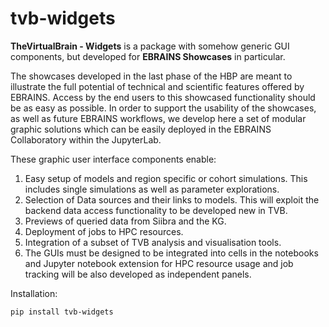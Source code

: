 # tvb-widgets

**TheVirtualBrain - Widgets** is a package with somehow generic GUI components, 
but developed for **EBRAINS Showcases** in particular.

The showcases developed in the last phase of the HBP are meant to illustrate 
the full potential of technical and scientific features offered by EBRAINS. 
Access by the end users to this showcased functionality should be as easy as 
possible. In order to support the usability of the showcases, as well as future 
EBRAINS workflows, we develop here a set of modular graphic solutions which 
can be easily deployed in the EBRAINS Collaboratory within the JupyterLab. 

These graphic user interface components enable:
 1. Easy setup of models and region specific or cohort simulations. This includes single simulations as well as parameter explorations.
 2. Selection of Data sources and their links to models. This will exploit the backend data access functionality to be developed new in TVB.
 3. Previews of queried data from Siibra and the KG.
 4. Deployment of jobs to HPC resources.
 5. Integration of a subset of TVB analysis and visualisation tools.
 6. The GUIs must be designed to be integrated into cells in the notebooks and Jupyter notebook extension for HPC resource usage and job tracking will be also developed as independent panels.

Installation:

    pip install tvb-widgets

